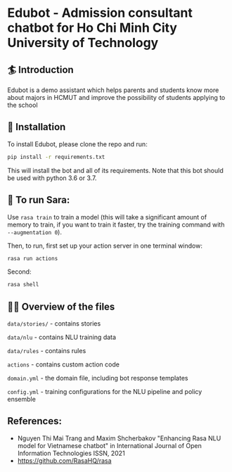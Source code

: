# Edubot - Admission consultant chatbot for Ho Chi Minh City University of Technology

## :surfer: Introduction
 Edubot is a demo assistant which helps parents and students know more about majors in HCMUT and improve the possibility of students applying to the school

## 👷‍ Installation
To install Edubot, please clone the repo and run:
```sh
pip install -r requirements.txt
```
This will install the bot and all of its requirements.
Note that this bot should be used with python 3.6 or 3.7.

## 🤖 To run Sara:

Use `rasa train` to train a model (this will take a significant amount of memory to train,
if you want to train it faster, try the training command with
`--augmentation 0`).

Then, to run, first set up your action server in one terminal window:
```bash
rasa run actions
```
Second:
```bash
rasa shell
```
## 👩‍💻 Overview of the files

`data/stories/` - contains stories 

`data/nlu` - contains NLU training data

`data/rules` - contains rules

`actions` - contains custom action code

`domain.yml` - the domain file, including bot response templates

`config.yml` - training configurations for the NLU pipeline and policy ensemble

## References: 
 - Nguyen Thi Mai Trang and Maxim Shcherbakov "Enhancing Rasa NLU model for Vietnamese chatbot" in International Journal of Open Information Technologies ISSN, 2021
 - https://github.com/RasaHQ/rasa
